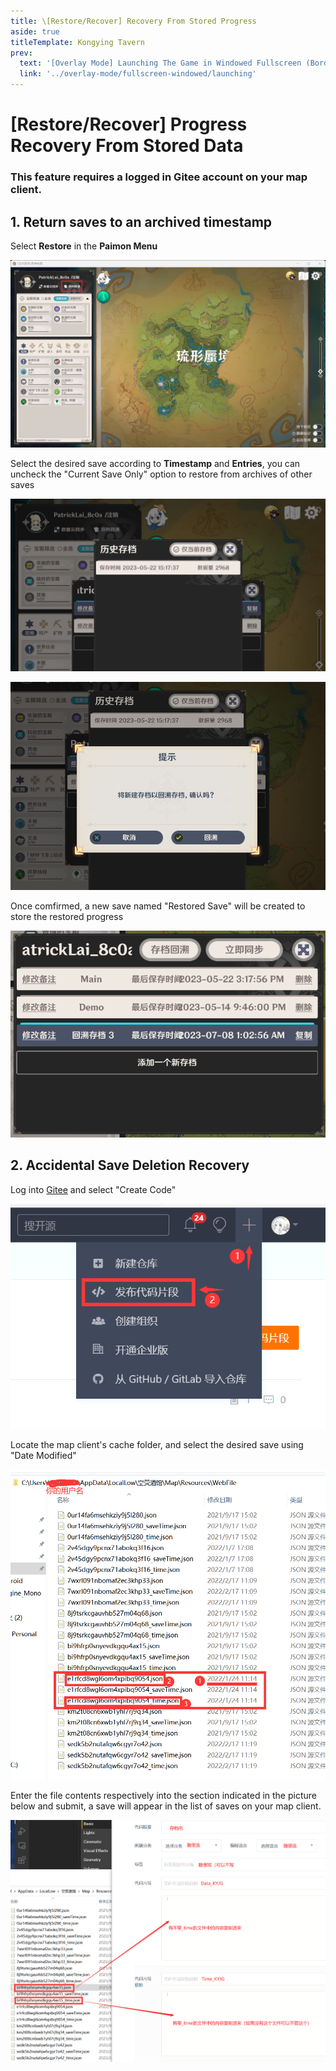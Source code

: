 ```yaml
---
title: \[Restore/Recover] Recovery From Stored Progress
aside: true
titleTemplate: Kongying Tavern
prev:
  text: '[Overlay Mode] Launching The Game in Windowed Fullscreen (Borderless)'
  link: '../overlay-mode/fullscreen-windowed/launching'
---
```


[原文：【存档丢失】存档还原/误删恢复]: # 'https://support.qq.com/products/321980/faqs/113007'
[#]: # '仅第 2 部分为原文直接翻译'

# [Restore/Recover] Progress Recovery From Stored Data

### This feature requires a logged in Gitee account on your map client.

[还原存档到历史位置]: # '更新为客户端内还原功能教程'

## 1. Return saves to an archived timestamp

Select **Restore** in the **Paimon Menu**

![](/imgs/ja/manual/restore-recover/1.png)

Select the desired save according to **Timestamp** and **Entries**, you can uncheck the "Current Save Only" option to restore from archives of other saves

![](/imgs/ja/manual/restore-recover/2.png)

![](/imgs/ja/manual/restore-recover/3.png)

Once comfirmed, a new save named "Restored Save" will be created to store the restored progress

![](/imgs/ja/manual/restore-recover/4.png)

## 2. Accidental Save Deletion Recovery

Log into [Gitee](https://gitee.com/) and select "Create Code"

![](/imgs/ja/manual/restore-recover/5.png)

Locate the map client's cache folder, and select the desired save using "Date Modified"

![](/imgs/ja/manual/restore-recover/6.png)

Enter the file contents respectively into the section indicated in the picture below and submit, a save will appear in the list of saves on your map client.

![](/imgs/ja/manual/restore-recover/7.png)
